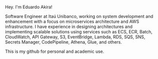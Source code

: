 Hey. I'm Eduardo Akira! 

Software Engineer at Itaú Unibanco, working on system development and enhancement with a focus on microservices architecture and AWS infrastructure.
I have experience in designing architectures and implementing scalable solutions using services such as ECS, ECR, Batch, CloudWatch, API Gateway, S3, EventBridge, Lambda, RDS, SQS, SNS, Secrets Manager, CodePipeline, Athena, Glue, and others.

This is my github for personal and academic use.
